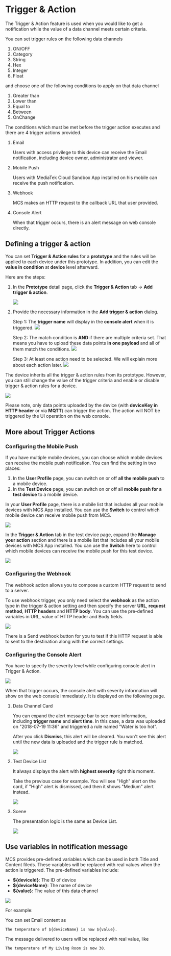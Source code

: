 # Trigger & Action

The Trigger & Action feature is used when you would like to get a notification while the value of a data channel meets certain criteria.

You can set trigger rules on the following data channels

1. ON/OFF
2. Category
3. String
4. Hex
5. Integer
6. Float

and choose one of the following conditions to apply on that data channel

1. Greater than
2. Lower than
3. Equal to
4. Between
5. OnChange

The conditions which must be met before the trigger action executes and there are 4 trigger actions provided.

1. Email

	Users with access privilege to this device can receive the Email notification, including device owner, administrator and viewer.

2. Mobile Push

	Users with MediaTek Cloud Sandbox App installed on his mobile can receive the push notification.

3. Webhook

	MCS makes an HTTP request to the callback URL that user provided.

4. Console Alert

	When that trigger occurs, there is an alert message on web console directly.


## Defining a trigger & action

You can set **Trigger & Action rules** for a **prototype** and the rules will be applied to each device under this prototype. In addition, you can edit the **value in condition** at **device** level afterward.

Here are the steps:

1. In the **Prototype** detail page, click the **Trigger & Action** tab -> **Add trigger & action**.

	![](../images/Trigger/img_trigger_01.png)

2. Provide the necessary information in the **Add trigger & action** dialog.

	Step 1: The **trigger name** will display in the **console alert** when it is triggered.
	![](../images/Trigger/img_trigger_02.png)

	Step 2: The match condition is **AND** if there are multiple criteria set. That means you have to upload these data points **in one payload** and all of them match the conditions.
	![](../images/Trigger/img_trigger_03.png)

	Step 3: At least one action need to be selected. We will explain more about each action later.
	![](../images/Trigger/img_trigger_04.png)


The device inherits all the trigger & action rules from its prototype. However, you can still change the value of the trigger criteria and enable or disable trigger & action rules for a device.

![](../images/Trigger/img_trigger_05.png)


Please note, only data points uploaded by the device (with **deviceKey in HTTP header** or via **MQTT**) can trigger the action. The action will NOT be triggered by the UI operation on the web console.


## More about Trigger Actions
### Configuring the Mobile Push

If you have multiple mobile devices, you can choose which mobile devices can receive the mobile push notification. You can find the setting in two places:

1. In the **User Profile** page, you can switch on or off **all the mobile push** to a mobile device.
2. In the **Test Device** page, you can switch on or off all **mobile push for a test device** to a mobile device.

In your **User Profile** page, there is a mobile list that includes all your mobile devices with MCS App installed. You can use the **Switch** to control which mobile device can receive mobile push from MCS.

![](../images/Trigger/img_trigger_06.png)

In the **Trigger & Action** tab in the test device page, expand the **Manage your action** section and there is a mobile list that includes all your mobile devices with MCS App installed. You can use the **Switch** here to control which mobile devices can receive the mobile push for this test device.

![](../images/Trigger/img_trigger_07.png)


### Configuring the Webhook

The webhook action allows you to compose a custom HTTP request to send to a server.

To use webhook trigger, you only need select the **webhook** as the action type in the trigger & action setting and then specify the server **URL**, **request method**, **HTTP headers** and **HTTP body**. You can use the pre-defined variables in URL, value of HTTP header and Body fields.

![](../images/Trigger/img_trigger_08.png)

There is a Send webhook button for you to test if this HTTP request is able to sent to the destination along with the correct settings.


### Configuring the Console Alert

You have to specify the severity level while configuring console alert in Trigger & Action.

![](../images/Trigger/img_trigger_13.png)

When that trigger occurs, the console alert with severity information will show on the web console immediately. It is displayed on the following page.

1. Data Channel Card

	You can expand the alert message bar to see more information, including **trigger name** and **alert time**. In this case, a data was uploaded on "2018-07-19 11:36" and triggered a rule named "Water is too hot".

	After you click **Dismiss**, this alert will be cleared. You won't see this alert until the new data is uploaded and the trigger rule is matched.

	![](../images/Trigger/img_trigger_10.png)

2. Test Device List

	It always displays the alert with **highest severity** right this moment.

	Take the previous case for example. You will see "High" alert on the card, if "High" alert is dismissed, and then it shows "Medium" alert instead.

	![](../images/Trigger/img_trigger_11.png)

3. Scene

	The presentation logic is the same as Device List.

	![](../images/Trigger/img_trigger_12.png)




## Use variables in notification message

MCS provides pre-defined variables which can be used in both Title and Content fileds. These variables will be replaced with real values when the action is triggered. The pre-defined variables include:

* **${deviceId}**: The ID of device
* **${deviceName}**: The name of device
* **${value}**: The value of this data channel

![](../images/Trigger/img_trigger_09.png)

For example:

You can set Email content as

	The temperature of ${deviceName} is now ${value}.

The message delivered to users will be replaced with real value, like

	The temperature of My Living Room is now 30.

